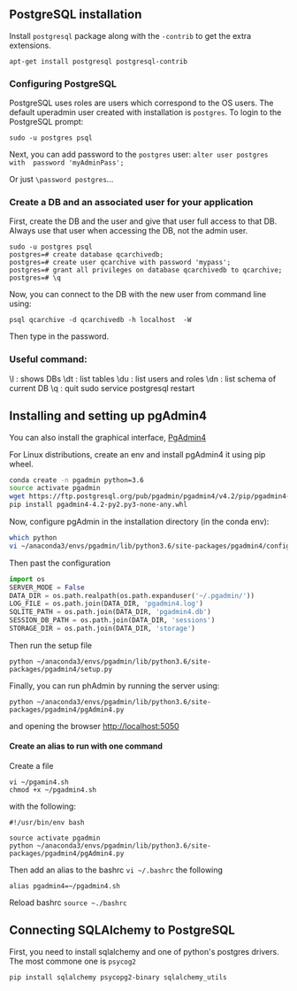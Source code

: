 ## PostgreSQL installation

Install `postgresql` package along with the `-contrib` to get the extra extensions.

`apt-get install postgresql postgresql-contrib`

### Configuring PostgreSQL

PostgreSQL uses roles are users which correspond to the OS users. The default uperadmin 
user created with installation is `postgres`. To login to the PostgreSQL prompt:

`sudo -u postgres psql`

Next, you can add password to the `postgres` user:
`alter user postgres with  password 'myAdminPass';`


Or just `\password postgres`...

### Create a DB and an associated user for your application

First, create the DB and the user and give that user full access to that DB.
Always use that user when accessing the DB, not the admin user.

```
sudo -u postgres psql
postgres=# create database qcarchivedb;
postgres=# create user qcarchive with password 'mypass';
postgres=# grant all privileges on database qcarchivedb to qcarchive;
postgres=# \q
```

Now, you can connect to the DB with the new user from command line using:

```
psql qcarchive -d qcarchivedb -h localhost  -W 
```

Then type in the password.

### Useful command:

\l : shows DBs
\dt : list tables
\du : list users and roles
\dn : list schema of current DB
\q : quit
sudo service postgresql restart



## Installing and setting up pgAdmin4

You can also install the graphical interface, [PgAdmin4](https://ftp.postgresql.org/pub/pgadmin/pgadmin4/v4.2/pip/pgadmin4-4.2-py2.py3-none-any.whl)


For Linux distributions, create an env and install pgAdmin4 it using pip wheel.


```bash
conda create -n pgadmin python=3.6
source activate pgadmin
wget https://ftp.postgresql.org/pub/pgadmin/pgadmin4/v4.2/pip/pgadmin4-4.2-py2.py3-none-any.whl
pip install pgadmin4-4.2-py2.py3-none-any.whl
```

Now, configure pgAdmin in the installation directory (in the conda env):

```bash
which python
vi ~/anaconda3/envs/pgadmin/lib/python3.6/site-packages/pgadmin4/config_local.py
```

Then past the configuration

```python
import os
SERVER_MODE = False
DATA_DIR = os.path.realpath(os.path.expanduser('~/.pgadmin/'))
LOG_FILE = os.path.join(DATA_DIR, 'pgadmin4.log')
SQLITE_PATH = os.path.join(DATA_DIR, 'pgadmin4.db')
SESSION_DB_PATH = os.path.join(DATA_DIR, 'sessions')
STORAGE_DIR = os.path.join(DATA_DIR, 'storage')
```

Then run the setup file

`python ~/anaconda3/envs/pgadmin/lib/python3.6/site-packages/pgadmin4/setup.py`

Finally, you can run phAdmin by running the server using:

`python ~/anaconda3/envs/pgadmin/lib/python3.6/site-packages/pgadmin4/pgAdmin4.py`

and opening the browser [http://localhost:5050](http://localhost:5050)

#### Create an alias to run with one command

Create a file 
```
vi ~/pgamin4.sh
chmod +x ~/pgadmin4.sh 
```
 
 with the following:

```
#!/usr/bin/env bash
 
source activate pgadmin
python ~/anaconda3/envs/pgadmin/lib/python3.6/site-packages/pgadmin4/pgAdmin4.py
```

Then add an alias to the bashrc `vi ~/.bashrc` the following

`alias pgadmin4=~/pgadmin4.sh`

Reload bashrc `source ~./bashrc`


## Connecting SQLAlchemy to PostgreSQL

First, you need to install sqlalchemy and one of python's postgres 
drivers. The most commone one is `psycog2`

`pip install sqlalchemy psycopg2-binary sqlalchemy_utils`
